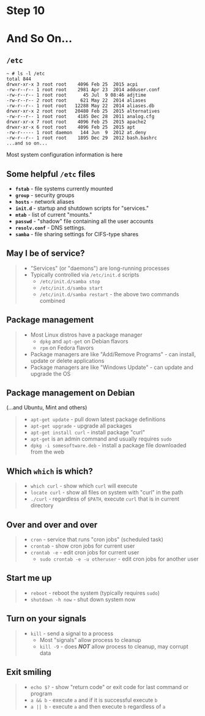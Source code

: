 
# Step 10

# And So On...

## `/etc`

```
~ # ls -l /etc
total 844
drwxr-xr-x 3 root root    4096 Feb 25  2015 acpi
-rw-r--r-- 1 root root    2981 Apr 23  2014 adduser.conf
-rw-r--r-- 1 root root      45 Jul  9 08:46 adjtime
-rw-r--r-- 2 root root     621 May 22  2014 aliases
-rw-r--r-- 1 root root   12288 May 22  2014 aliases.db
drwxr-xr-x 2 root root   20480 Feb 25  2015 alternatives
-rw-r--r-- 1 root root    4185 Dec 28  2011 analog.cfg
drwxr-xr-x 7 root root    4096 Feb 25  2015 apache2
drwxr-xr-x 6 root root    4096 Feb 25  2015 apt
-rw-r----- 1 root daemon   144 Jun  9  2012 at.deny
-rw-r--r-- 1 root root    1895 Dec 29  2012 bash.bashrc
...and so on...
```

Most system configuration information is here

## Some helpful `/etc` files

* **`fstab`** - file systems currently mounted
* **`group`** - security groups
* **`hosts`** - network aliases
* **`init.d`** - startup and shutdown scripts for "services."
* **`mtab`** - list of current "mounts."
* **`passwd`** - "shadow" file containing all the user accounts
* **`resolv.conf`** - DNS settings.
* **`samba`** - file sharing settings for CIFS-type shares

## May I be of service?

> * "Services" (or "daemons") are long-running processes
> * Typically controlled via `/etc/init.d` scripts
>     * `/etc/init.d/samba stop`
>     * `/etc/init.d/samba start`
>     * `/etc/init.d/samba restart` - the above two commands combined

## Package management

> * Most Linux distros have a package manager
>     * `dpkg` and `apt-get` on Debian flavors
>     * `rpm` on Fedora flavors
> * Package managers are like "Add/Remove Programs" - can install, update
or delete applications
> * Package managers are like "Windows Update" - can update and upgrade the
OS

## Package management on Debian

(...and Ubuntu, Mint and others)

> * `apt-get update` - pull down latest package definitions
> * `apt-get upgrade` - upgrade all packages
> * `apt-get install curl` - install package "curl"
> * `apt-get` is an admin command and usually requires `sudo`
> * `dpkg -i somesoftware.deb` - install a package file downloaded from the
web

## Which `which` is which?

> * `which curl` - show which `curl` will execute
> * `locate curl` - show all files on system with "curl" in the path
> * `./curl` - regardless of `$PATH`, execute `curl` that is in current
directory

## Over and over and over

> * `cron` - service that runs "cron jobs" (scheduled task)
> * `crontab` - show cron jobs for current user
> * `crontab -e` - edit cron jobs for current user
>     * `sudo crontab -e -u otheruser` - edit cron jobs for another user

## Start me up

> * `reboot` - reboot the system (typically requires `sudo`)
> * `shutdown -h now` - shut down system now

## Turn on your signals

> * `kill` - send a signal to a process
>     * Most "signals" allow process to cleanup
>     * `kill -9` - does ***NOT*** allow process to cleanup, may corrupt
data

## Exit smiling

> * `echo $?` - show "return code" or exit code for last command or program
> * `a && b` - execute `a` and if it is successful execute `b`
> * `a || b` - execute `a` and then execute `b` regardless of `a`